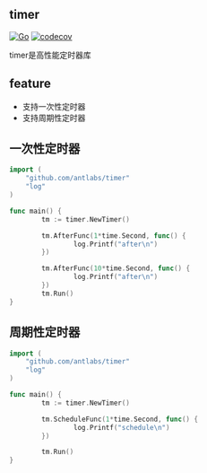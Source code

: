 ## timer
[![Go](https://github.com/antlabs/timer/workflows/Go/badge.svg)](https://github.com/antlabs/timer/actions)
[![codecov](https://codecov.io/gh/antlabs/timer/branch/master/graph/badge.svg)](https://codecov.io/gh/antlabs/timer)

timer是高性能定时器库
## feature
* 支持一次性定时器
* 支持周期性定时器

## 一次性定时器
```go
import (
    "github.com/antlabs/timer"
    "log"
)

func main() {
        tm := timer.NewTimer()

        tm.AfterFunc(1*time.Second, func() {
                log.Printf("after\n")
        })

        tm.AfterFunc(10*time.Second, func() {
                log.Printf("after\n")
        })
        tm.Run()
}
```
## 周期性定时器
```go
import (
    "github.com/antlabs/timer"
    "log"
)

func main() {
        tm := timer.NewTimer()

        tm.ScheduleFunc(1*time.Second, func() {
                log.Printf("schedule\n")
        })

        tm.Run()
}
```
